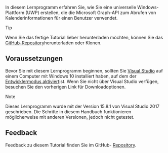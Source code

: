 <!-- markdownlint-disable MD002 MD041 -->

In diesem Lernprogramm erfahren Sie, wie Sie eine universelle Windows-Plattform (UWP) erstellen, die die Microsoft Graph-API zum Abrufen von Kalenderinformationen für einen Benutzer verwendet.

> [!TIP]
> Wenn Sie das fertige Tutorial lieber herunterladen möchten, können Sie das [GitHub-Repository](https://github.com/microsoftgraph/msgraph-training-uwp)herunterladen oder Klonen.

## <a name="prerequisites"></a>Voraussetzungen

Bevor Sie mit diesem Lernprogramm beginnen, sollten Sie [Visual Studio](https://visualstudio.microsoft.com/vs/) auf einem Computer mit Windows 10 installiert haben, auf dem der [Entwicklermodus aktiviert](https://docs.microsoft.com/windows/uwp/get-started/enable-your-device-for-development)ist. Wenn Sie nicht über Visual Studio verfügen, besuchen Sie den vorherigen Link für Downloadoptionen.

> [!NOTE]
> Dieses Lernprogramm wurde mit der Version 15.8.1 von Visual Studio 2017 geschrieben. Die Schritte in diesem Handbuch funktionieren möglicherweise mit anderen Versionen, jedoch nicht getestet.

## <a name="feedback"></a>Feedback

Feedback zu diesem Tutorial finden Sie im GitHub- [Repository](https://github.com/microsoftgraph/msgraph-training-uwp).